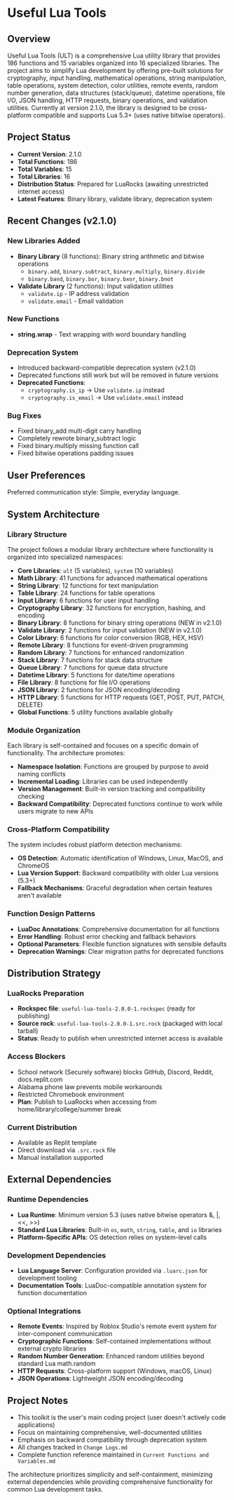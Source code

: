 # Useful Lua Tools

## Overview

Useful Lua Tools (ULT) is a comprehensive Lua utility library that provides 186 functions and 15 variables organized into 16 specialized libraries. The project aims to simplify Lua development by offering pre-built solutions for cryptography, input handling, mathematical operations, string manipulation, table operations, system detection, color utilities, remote events, random number generation, data structures (stack/queue), datetime operations, file I/O, JSON handling, HTTP requests, binary operations, and validation utilities. Currently at version 2.1.0, the library is designed to be cross-platform compatible and supports Lua 5.3+ (uses native bitwise operators).

## Project Status

- **Current Version**: 2.1.0
- **Total Functions**: 186
- **Total Variables**: 15
- **Total Libraries**: 16
- **Distribution Status**: Prepared for LuaRocks (awaiting unrestricted internet access)
- **Latest Features**: Binary library, validate library, deprecation system

## Recent Changes (v2.1.0)

### New Libraries Added
- **Binary Library** (8 functions): Binary string arithmetic and bitwise operations
  - `binary.add`, `binary.subtract`, `binary.multiply`, `binary.divide`
  - `binary.band`, `binary.bor`, `binary.bxor`, `binary.bnot`
- **Validate Library** (2 functions): Input validation utilities
  - `validate.ip` - IP address validation
  - `validate.email` - Email validation

### New Functions
- **string.wrap** - Text wrapping with word boundary handling

### Deprecation System
- Introduced backward-compatible deprecation system (v2.1.0)
- Deprecated functions still work but will be removed in future versions
- **Deprecated Functions**:
  - `cryptography.is_ip` → Use `validate.ip` instead
  - `cryptography.is_email` → Use `validate.email` instead

### Bug Fixes
- Fixed binary_add multi-digit carry handling
- Completely rewrote binary_subtract logic
- Fixed binary.multiply missing function call
- Fixed bitwise operations padding issues

## User Preferences

Preferred communication style: Simple, everyday language.

## System Architecture

### Library Structure
The project follows a modular library architecture where functionality is organized into specialized namespaces:

- **Core Libraries**: `ult` (5 variables), `system` (10 variables)
- **Math Library**: 41 functions for advanced mathematical operations
- **String Library**: 12 functions for text manipulation
- **Table Library**: 24 functions for table operations
- **Input Library**: 6 functions for user input handling
- **Cryptography Library**: 32 functions for encryption, hashing, and encoding
- **Binary Library**: 8 functions for binary string operations (NEW in v2.1.0)
- **Validate Library**: 2 functions for input validation (NEW in v2.1.0)
- **Color Library**: 6 functions for color conversion (RGB, HEX, HSV)
- **Remote Library**: 8 functions for event-driven programming
- **Random Library**: 7 functions for enhanced randomization
- **Stack Library**: 7 functions for stack data structure
- **Queue Library**: 7 functions for queue data structure
- **Datetime Library**: 5 functions for date/time operations
- **File Library**: 8 functions for file I/O operations
- **JSON Library**: 2 functions for JSON encoding/decoding
- **HTTP Library**: 5 functions for HTTP requests (GET, POST, PUT, PATCH, DELETE)
- **Global Functions**: 5 utility functions available globally

### Module Organization
Each library is self-contained and focuses on a specific domain of functionality. The architecture promotes:
- **Namespace Isolation**: Functions are grouped by purpose to avoid naming conflicts
- **Incremental Loading**: Libraries can be used independently
- **Version Management**: Built-in version tracking and compatibility checking
- **Backward Compatibility**: Deprecated functions continue to work while users migrate to new APIs

### Cross-Platform Compatibility
The system includes robust platform detection mechanisms:
- **OS Detection**: Automatic identification of Windows, Linux, MacOS, and ChromeOS
- **Lua Version Support**: Backward compatibility with older Lua versions (5.3+)
- **Fallback Mechanisms**: Graceful degradation when certain features aren't available

### Function Design Patterns
- **LuaDoc Annotations**: Comprehensive documentation for all functions
- **Error Handling**: Robust error checking and fallback behaviors
- **Optional Parameters**: Flexible function signatures with sensible defaults
- **Deprecation Warnings**: Clear migration paths for deprecated functions

## Distribution Strategy

### LuaRocks Preparation
- **Rockspec file**: `useful-lua-tools-2.0.0-1.rockspec` (ready for publishing)
- **Source rock**: `useful-lua-tools-2.0.0-1.src.rock` (packaged with local tarball)
- **Status**: Ready to publish when unrestricted internet access is available

### Access Blockers
- School network (Securely software) blocks GitHub, Discord, Reddit, docs.replit.com
- Alabama phone law prevents mobile workarounds
- Restricted Chromebook environment
- **Plan**: Publish to LuaRocks when accessing from home/library/college/summer break

### Current Distribution
- Available as Replit template
- Direct download via `.src.rock` file
- Manual installation supported

## External Dependencies

### Runtime Dependencies
- **Lua Runtime**: Minimum version 5.3 (uses native bitwise operators &, |, <<, >>)
- **Standard Lua Libraries**: Built-in `os`, `math`, `string`, `table`, and `io` libraries
- **Platform-Specific APIs**: OS detection relies on system-level calls

### Development Dependencies
- **Lua Language Server**: Configuration provided via `.luarc.json` for development tooling
- **Documentation Tools**: LuaDoc-compatible annotation system for function documentation

### Optional Integrations
- **Remote Events**: Inspired by Roblox Studio's remote event system for inter-component communication
- **Cryptographic Functions**: Self-contained implementations without external crypto libraries
- **Random Number Generation**: Enhanced random utilities beyond standard Lua math.random
- **HTTP Requests**: Cross-platform support (Windows, macOS, Linux)
- **JSON Operations**: Lightweight JSON encoding/decoding

## Project Notes

- This toolkit is the user's main coding project (user doesn't actively code applications)
- Focus on maintaining comprehensive, well-documented utilities
- Emphasis on backward compatibility through deprecation system
- All changes tracked in `Change Logs.md`
- Complete function reference maintained in `Current Functions and Variables.md`

The architecture prioritizes simplicity and self-containment, minimizing external dependencies while providing comprehensive functionality for common Lua development tasks.
